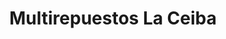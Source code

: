 ---
title: "Multirepuestos La Ceiba"
url: /siquinala/multirepuestos-la-ceiba/
shop: piezas de automóviles
---